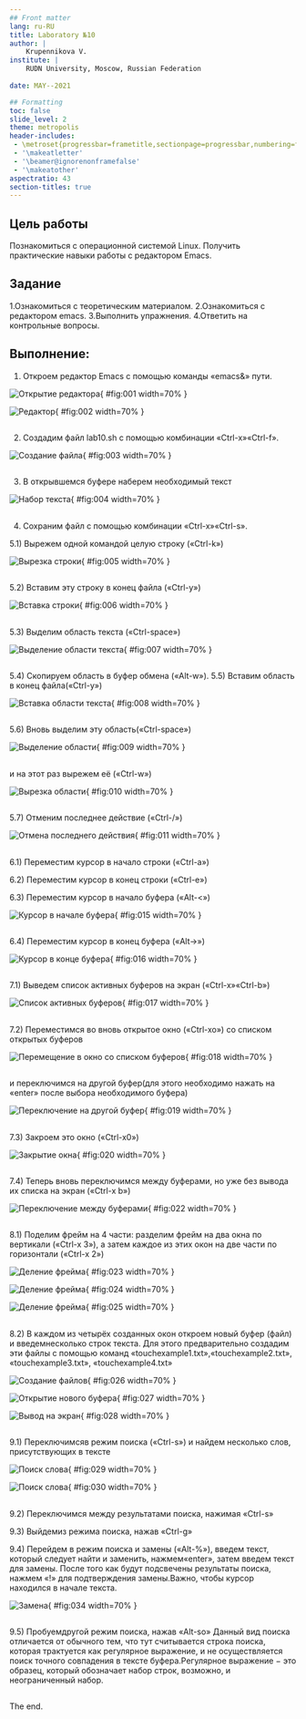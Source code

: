 ```yaml
---
## Front matter
lang: ru-RU
title: Laboratory №10
author: |
	Krupennikova V.
institute: |
	RUDN University, Moscow, Russian Federation
	
date: MAY--2021

## Formatting
toc: false
slide_level: 2
theme: metropolis
header-includes: 
 - \metroset{progressbar=frametitle,sectionpage=progressbar,numbering=fraction}
 - '\makeatletter'
 - '\beamer@ignorenonframefalse'
 - '\makeatother'
aspectratio: 43
section-titles: true
---
```


## Цель работы

Познакомиться с операционной системой Linux. Получить практические навыки работы с редактором Emacs.

## Задание

1.Ознакомиться с теоретическим материалом.
2.Ознакомиться с редактором emacs.
3.Выполнить упражнения.
4.Ответить на контрольные вопросы.

## Выполнение:

1) Откроем редактор Emacs с помощью команды «emacs&» пути.

![Открытие редактора](image/1.png){ #fig:001 width=70% }

![Редактор](image/2.png){ #fig:002 width=70% }

## 

2) Создадим файл lab10.sh с помощью комбинации «Ctrl-x»«Ctrl-f».

![Создание файла](image/3.png){ #fig:003 width=70% }

##

3) В открывшемся буфере наберем необходимый текст

![Набор текста](image/4.png){ #fig:004 width=70% }

##

4) Сохраним файл с помощью комбинации «Ctrl-x»«Ctrl-s».

5.1) Вырежем одной командой целую строку («Сtrl-k»)

![Вырезка строки](image/5.png){ #fig:005 width=70% }

##

5.2) Вставим эту строку в конец файла («Ctrl-y») 

![Вставка строки](image/6.png){ #fig:006 width=70% }

##

5.3) Выделим область текста («Ctrl-space») 

![Выделение области текста](image/7.png){ #fig:007 width=70% }

##

5.4) Скопируем область в буфер обмена («Alt-w»).
5.5) Вставим область в конец файла(«Ctrl-y») 

![Вставка области текста](image/8.png){ #fig:008 width=70% }

##

5.6) Вновь выделим эту область(«Ctrl-space»)

![Выделение области](image/9.png){ #fig:009 width=70% }

##

и на этот раз вырежем её («Ctrl-w»)

![Вырезка области](image/10.png){ #fig:010 width=70% }

##

5.7) Отменим последнее действие («Ctrl-/»)

![Отмена последнего действия](image/11.png){ #fig:011 width=70% }

##

6.1) Переместим курсор в начало строки («Ctrl-a») 

6.2) Переместим курсор в конец строки («Ctrl-e») 

6.3) Переместим курсор в начало буфера («Alt-<»)

![Курсор в начале буфера](image/15.png){ #fig:015 width=70% }

##

6.4) Переместим курсор в конец буфера («Alt->») 

![Курсор в конце буфера](image/16.png){ #fig:016 width=70% }

##

7.1) Выведем список  активных  буферов  на  экран  («Ctrl-x»«Ctrl-b») 

![Список активных буферов](image/17.png){ #fig:017 width=70% }

##

7.2) Переместимся во  вновь  открытое  окно  («Ctrl-xo») со  списком открытых буферов

![Перемещение в окно со списком буферов](image/18.png){ #fig:018 width=70% }

##

и переключимся на другой буфер(для этого необходимо нажать на «enter» после выбора необходимого буфера) 

![Переключение на другой буфер](image/19.png){ #fig:019 width=70% }

##

7.3) Закроем это окно («Ctrl-x0») 

![Закрытие окна](image/20.png){ #fig:020 width=70% }

##

7.4) Теперь вновь переключимся между буферами, но уже без вывода их списка на экран («Ctrl-x b») 

![Переключение между буферами](image/22.png){ #fig:022 width=70% }

##

8.1) Поделим фрейм  на  4  части:  разделим  фрейм  на  два  окна  по вертикали («Ctrl-x 3»), а затем каждое из этих окон на две части по горизонтали («Ctrl-x 2»)

![Деление фрейма](image/23.png){ #fig:023 width=70% }

![Деление фрейма](image/24.png){ #fig:024 width=70% }

![Деление фрейма](image/25.png){ #fig:025 width=70% }

##

8.2) В каждом из четырёх созданных окон откроем новый буфер (файл) и введемнесколько строк текста. Для этого предварительно создадим эти файлы с помощью команд «touchexample1.txt»,«touchexample2.txt», «touchexample3.txt», «touchexample4.txt»

![Создание файлов](image/26.png){ #fig:026 width=70% }

![Открытие нового буфера](image/27.png){ #fig:027 width=70% }

![Вывод на экран](image/28.png){ #fig:028 width=70% }

##

9.1) Переключимсяв режим поиска («Ctrl-s») и найдем несколько слов, присутствующих в тексте 

![Поиск слова](image/29.png){ #fig:029 width=70% }

![Поиск слова](image/30.png){ #fig:030 width=70% }

##

9.2) Переключимся между  результатами  поиска,  нажимая «Ctrl-s»

9.3) Выйдемиз режима поиска, нажав «Ctrl-g»

9.4) Перейдем в  режим  поиска  и  замены  («Alt-%»),  введем текст, который следует найти и заменить, нажмем«enter», затем введем текст для  замены.  После  того  как  будут  подсвечены  результаты  поиска, нажмем «!» для подтверждения замены.Важно, чтобы курсор находился в начале текста.

![Замена](image/34.png){ #fig:034 width=70% }

##

9.5) Пробуемдругой режим поиска, нажав «Alt-so»
Данный вид поиска отличается от обычного тем, что тут считывается строка поиска,  которая трактуется как  регулярное  выражение, и не осуществляется поиск точного совпадения в тексте буфера.Регулярное выражение − это образец, который обозначает набор строк, возможно, и неограниченный набор.


##

The end.

